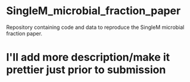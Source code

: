 # SingleM_microbial_fraction_paper
Repository containing code and data to reproduce the SingleM microbial fraction paper.

# I'll add more description/make it prettier just prior to submission

